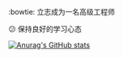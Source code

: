 :bowtie: 立志成为一名高级工程师


:confused: 保持良好的学习心态

[![Anurag's GitHub stats](https://github-readme-stats.vercel.app/api?username=heyRed6)](https://github.com/heyRed6/github-readme-stats)
